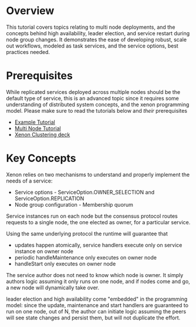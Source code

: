 # Overview
This tutorial covers topics relating to multi node deployments, and the concepts behind high availability, leader election, and service restart during node group changes. It demonstrates the ease of developing robust, scale out workflows, modeled as task services, and the service options, best practices needed.

# Prerequisites

While replicated services deployed across multiple nodes should be the default type of service, this is an advanced topic since it requires some understanding of distributed system concepts, and the xenon programming model. Please make sure to read the tutorials below and *their* prerequisites

* [Example Tutorial](./Example-Service-Tutorial)
* [Multi Node Tutorial](./Multi-Node-Tutorial)
* [Xenon Clustering deck](https://github.com/vmware/xenon/blob/master/contrib/docs/XenonClustering.pptx)

# Key Concepts

Xenon relies on two mechanisms to understand and properly implement the needs of a service:

 * Service options - ServiceOption.OWNER_SELECTION and ServiceOption.REPLICATION
 * Node group configuration - Membership quorum

Service instances run on each node but the consensus protocol routes requests to a single node, the one elected as owner, for a particular service.

Using the same underlying protocol the runtime will guarantee that
 * updates happen atomically, service handlers execute only on service instance on owner node
 * periodic handleMaintenance only executes on owner node
 * handleStart only executes on owner node

The service author does not need to know which node is owner. It simply authors logic assuming it only runs on one node, and if nodes come and go, a new node will dynamically take over.

leader election and high availability come "embedded" in the programming model: since the update, maintenance and start handlers are guaranteed to run on one node, out of N, the author can initiate logic assuming the peers will see state changes and persist them, but will not duplicate the effort.